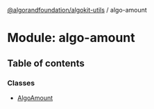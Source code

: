 [@algorandfoundation/algokit-utils](../README.md) / algo-amount

# Module: algo-amount

## Table of contents

### Classes

- [AlgoAmount](../classes/algo_amount.AlgoAmount.md)
